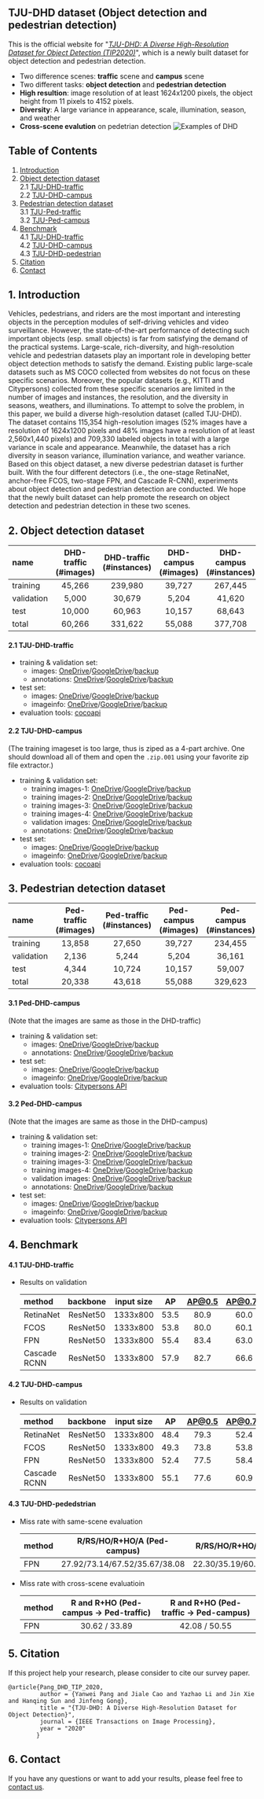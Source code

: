 ## TJU-DHD dataset (Object detection and pedestrian detection)

This is the official website for "*[TJU-DHD: A Diverse High-Resolution Dataset for Object Detection (TIP2020)](xxx)*", which is a newly built dataset for object detection and pedestrian detection.
- Two difference scenes: **traffic** scene and **campus** scene
- Two different tasks: **object detection** and **pedestrian detection**
- **High resultion**: image resolution of at least 1624x1200 pixels, the object height from 11 pixels to 4152 pixels.
- **Diversity**: A large variance in appearance, scale, illumination, season, and weather
- **Cross-scene evalution** on pedetrian detection
![Examples of DHD](imgs/diversity.jpg)


## Table of Contents
1. [Introduction](#1)  
2. [Object detection dataset](#2)  
   2.1 [TJU-DHD-traffic](#2.1)  
   2.2 [TJU-DHD-campus](#2.2)   
3. [Pedestrian detection dataset](#3)  
   3.1 [TJU-Ped-traffic](#3.1)  
   3.2 [TJU-Ped-campus](#3.2)   
4. [Benchmark](#4)  
   4.1 [TJU-DHD-traffic](#4.1)  
   4.2 [TJU-DHD-campus](#4.2)   
   4.3 [TJU-DHD-pedestrian](#4.3) 
5. [Citation](#5)  
6. [Contact](#6) 

## 1. Introduction <a name="1"></a>

Vehicles, pedestrians, and riders are the most important and interesting objects in the perception modules of self-driving vehicles and video surveillance. However, the state-of-the-art performance of detecting such important objects (esp. small objects) is far from satisfying the demand of the practical systems. Large-scale, rich-diversity, and high-resolution vehicle and pedestrian datasets play an important role in developing better object detection methods to satisfy the demand. Existing public large-scale datasets such as MS COCO collected from websites do not focus on these specific scenarios. Moreover, the popular datasets (e.g., KITTI and Citypersons) collected from these specific scenarios are limited in the number of images and instances, the resolution, and the diversity in seasons, weathers, and illuminations. To attempt to solve the problem, in this paper, we build a diverse high-resolution dataset (called TJU-DHD). The dataset contains 115,354 high-resolution images (52% images have a resolution of 1624x1200 pixels and 48% images have a resolution of at least 2,560x1,440 pixels) and 709,330 labeled objects in total with a large variance in scale and appearance. Meanwhile, the dataset has a rich diversity in season variance, illumination variance, and weather variance. Based on this object dataset, a new diverse pedestrian dataset is further built. With the four different detectors (i.e., the one-stage RetinaNet, anchor-free FCOS, two-stage FPN, and Cascade R-CNN), experiments about object detection and pedestrian detection are conducted. We hope that the newly built dataset can help promote the research on object detection and pedestrian detection in these two scenes.
## 2. Object detection dataset <a name="2"></a>

|  name   | DHD-traffic (\#images)  | DHD-traffic (\#instances)  | DHD-campus (\#images) | DHD-campus (\#instances) |
| :------------ | :---------------:| :---------------:|:---------------:| :---------------:|    
| training | 45,266| 239,980 | 39,727| 267,445 |
| validation | 5,000 | 30,679 | 5,204 | 41,620 |
| test | 10,000 | 60,963 | 10,157 | 68,643 |
| total | 60,266 | 331,622 | 55,088 | 377,708 |

#### 2.1 TJU-DHD-traffic <a name="2.1"></a>
* training & validation set:
    * images: [OneDrive](https://tjueducn-my.sharepoint.com/:u:/g/personal/hqsun_tju_edu_cn/ERPTtJ9Qf3hHnKn9JQc9_y0B5uaq6qXjnF4U--2wiSTjRw?e=aarX3v)/[GoogleDrive]()/[backup](http://vi.tju.edu.cn/public/dhd_dataset/dhd_traffic_trainval_images.zip)
    * annotations: [OneDrive](https://tjueducn-my.sharepoint.com/:u:/g/personal/hqsun_tju_edu_cn/EY0m5aX84EJFnquyCE8KSp8BiZKTlNHySbdJ0QG-nE2XTQ?e=Abpvgz)/[GoogleDrive]()/[backup](http://vi.tju.edu.cn/public/dhd_dataset/dhd_traffic_trainval_annos.zip)
* test set:
    * images: [OneDrive](https://tjueducn-my.sharepoint.com/:u:/g/personal/hqsun_tju_edu_cn/EbkVOGVzsoRIhR6u73iAv44BN3n9geqp3R-eTJeZCJen-w?e=az00He)/[GoogleDrive]()/[backup](http://vi.tju.edu.cn/public/dhd_dataset/dhd_traffic_test_images.zip)
    * imageinfo: [OneDrive](https://tjueducn-my.sharepoint.com/:u:/g/personal/hqsun_tju_edu_cn/EfuzQvR7qrhAi8oDMy5PheUBvxSL539oua1kD6g130DChg?e=yOhBGM)/[GoogleDrive]()/[backup](http://vi.tju.edu.cn/public/dhd_dataset/dhd_traffic_test_imageinfo.zip)
* evaluation tools:
  [cocoapi](https://github.com/cocodataset/cocoapi)

#### 2.2 TJU-DHD-campus <a name="2.2"></a>
(The training imageset is too large, thus is ziped as a 4-part archive.
One should download all of them and open the `.zip.001` using your favorite zip file extractor.)
* training & validation set:
    * training images-1: [OneDrive](https://tjueducn-my.sharepoint.com/:u:/g/personal/hqsun_tju_edu_cn/EQOf_tTaDz9AtGBA7xXZdMYBmGgEN3wI6pYxdj_sqU9RaA?e=IAa4z4)/[GoogleDrive]()/[backup](http://vi.tju.edu.cn/public/dhd_dataset/dhd_campus_train_images.zip.001)
    * training images-2: [OneDrive](https://tjueducn-my.sharepoint.com/:u:/g/personal/hqsun_tju_edu_cn/EYdb15b5s3hOm_2EWc_uLn8BtpzXnpZJLVRIH6HdbXfbVw?e=hHJNon)/[GoogleDrive]()/[backup](http://vi.tju.edu.cn/public/dhd_dataset/dhd_campus_train_images.zip.002)
    * training images-3: [OneDrive](https://tjueducn-my.sharepoint.com/:u:/g/personal/hqsun_tju_edu_cn/EatVjZJ4uJZGm3OOvdbjheMB6dIOlDumkbhVSMqNZFjSDQ?e=5a9C63)/[GoogleDrive]()/[backup](http://vi.tju.edu.cn/public/dhd_dataset/dhd_campus_train_images.zip.003)
    * training images-4: [OneDrive](https://tjueducn-my.sharepoint.com/:u:/g/personal/hqsun_tju_edu_cn/ERJGIKSOjrVGodjyAtYWOBIBz7Yn3EGGjmtMRDpG9eFlHQ?e=x8MASb)/[GoogleDrive]()/[backup](http://vi.tju.edu.cn/public/dhd_dataset/dhd_campus_train_images.zip.004)
    * validation images: [OneDrive](https://tjueducn-my.sharepoint.com/:u:/g/personal/hqsun_tju_edu_cn/EUHmv-SilRtPlKVuV7TTYlUB24CVeAi9HPto9ZJ6m61kpA?e=aREmy0)/[GoogleDrive]()/[backup](http://vi.tju.edu.cn/public/dhd_dataset/dhd_campus_val_images.zip)
    * annotations: [OneDrive](https://tjueducn-my.sharepoint.com/:u:/g/personal/hqsun_tju_edu_cn/EfJ_SbAK2itJk8kyLBF9ER8BqO0faVumeWn8rPYMkGpqNw?e=Ckc2jn)/[GoogleDrive]()/[backup](http://vi.tju.edu.cn/public/dhd_dataset/dhd_campus_trainval_annos.zip)
* test set:
    * images: [OneDrive](https://tjueducn-my.sharepoint.com/:u:/g/personal/hqsun_tju_edu_cn/EZZe-4Atw8tEkPdTToNXEboBtdORbKqz2j6asah_hgUgAA?e=ABQibv)/[GoogleDrive]()/[backup](http://vi.tju.edu.cn/public/dhd_dataset/dhd_campus_test_images.zip)
    * imageinfo: [OneDrive](https://tjueducn-my.sharepoint.com/:u:/g/personal/hqsun_tju_edu_cn/EQJpKUI5UUxBuM6ZQGLCLNwBEfGX0tgBR_JyZhAyRp4YYw?e=f6Zrxz)/[GoogleDrive]()/[backup](http://vi.tju.edu.cn/public/dhd_dataset/dhd_campus_test_imageinfo.zip)
* evaluation tools:
  [cocoapi](https://github.com/cocodataset/cocoapi)


## 3. Pedestrian detection dataset<a name="3"></a>

|  name   | Ped-traffic (\#images)  | Ped-traffic (\#instances)  | Ped-campus (\#images) | Ped-campus (\#instances) |
| :------------ | :---------------:| :---------------:|:---------------:| :---------------:|    
| training | 13,858| 27,650 | 39,727| 234,455 |
| validation | 2,136 | 5,244 | 5,204 | 36,161 |
| test | 4,344 | 10,724 | 10,157 | 59,007 |
| total | 20,338 | 43,618 | 55,088 | 329,623 |

#### 3.1 Ped-DHD-campus <a name="3.1"></a>
(Note that the images are same as those in the DHD-traffic)
* training & validation set:
    * images: [OneDrive](https://tjueducn-my.sharepoint.com/:u:/g/personal/hqsun_tju_edu_cn/ERPTtJ9Qf3hHnKn9JQc9_y0B5uaq6qXjnF4U--2wiSTjRw?e=aarX3v)/[GoogleDrive]()/[backup](http://vi.tju.edu.cn/public/dhd_dataset/dhd_traffic_trainval_images.zip)
    * annotations: [OneDrive](https://tjueducn-my.sharepoint.com/:u:/g/personal/hqsun_tju_edu_cn/EayPrXiJllVLhhZVpZ6-7_UB3UGHkZv0snIgOQa2VjLAGQ?e=CcMOt7)/[GoogleDrive]()/[backup](http://vi.tju.edu.cn/public/dhd_dataset/dhd_pedestrian_traffic_trainval_annos.zip)
* test set:
    * images: [OneDrive](https://tjueducn-my.sharepoint.com/:u:/g/personal/hqsun_tju_edu_cn/EbkVOGVzsoRIhR6u73iAv44BN3n9geqp3R-eTJeZCJen-w?e=az00He)/[GoogleDrive]()/[backup](http://vi.tju.edu.cn/public/dhd_dataset/dhd_traffic_test_images.zip)
    * imageinfo: [OneDrive](https://tjueducn-my.sharepoint.com/:u:/g/personal/hqsun_tju_edu_cn/EaqndNLmmcNOsgoHChviMiIB0eedPO6sgdZJBGPjURq2_Q?e=MEZNyD)/[GoogleDrive]()/[backup](http://vi.tju.edu.cn/public/dhd_dataset/dhd_pedestrian_traffic_test_imageinfo.zip)
* evaluation tools:
  [Citypersons API](https://bitbucket.org/shanshanzhang/citypersons)

#### 3.2 Ped-DHD-campus <a name="3.2"></a>
(Note that the images are same as those in the DHD-campus)
* training & validation set:
    * training images-1: [OneDrive](https://tjueducn-my.sharepoint.com/:u:/g/personal/hqsun_tju_edu_cn/EQOf_tTaDz9AtGBA7xXZdMYBmGgEN3wI6pYxdj_sqU9RaA?e=IAa4z4)/[GoogleDrive]()/[backup](http://vi.tju.edu.cn/public/dhd_dataset/dhd_campus_train_images.zip.001)
    * training images-2: [OneDrive](https://tjueducn-my.sharepoint.com/:u:/g/personal/hqsun_tju_edu_cn/EYdb15b5s3hOm_2EWc_uLn8BtpzXnpZJLVRIH6HdbXfbVw?e=hHJNon)/[GoogleDrive]()/[backup](http://vi.tju.edu.cn/public/dhd_dataset/dhd_campus_train_images.zip.002)
    * training images-3: [OneDrive](https://tjueducn-my.sharepoint.com/:u:/g/personal/hqsun_tju_edu_cn/EatVjZJ4uJZGm3OOvdbjheMB6dIOlDumkbhVSMqNZFjSDQ?e=5a9C63)/[GoogleDrive]()/[backup](http://vi.tju.edu.cn/public/dhd_dataset/dhd_campus_train_images.zip.003)
    * training images-4: [OneDrive](https://tjueducn-my.sharepoint.com/:u:/g/personal/hqsun_tju_edu_cn/ERJGIKSOjrVGodjyAtYWOBIBz7Yn3EGGjmtMRDpG9eFlHQ?e=x8MASb)/[GoogleDrive]()/[backup](http://vi.tju.edu.cn/public/dhd_dataset/dhd_campus_train_images.zip.004)
    * validation images: [OneDrive](https://tjueducn-my.sharepoint.com/:u:/g/personal/hqsun_tju_edu_cn/EUHmv-SilRtPlKVuV7TTYlUB24CVeAi9HPto9ZJ6m61kpA?e=aREmy0)/[GoogleDrive]()/[backup](http://vi.tju.edu.cn/public/dhd_dataset/dhd_campus_val_images.zip)
    * annotations: [OneDrive](https://tjueducn-my.sharepoint.com/:u:/g/personal/hqsun_tju_edu_cn/EfyEXYoJ41BErzFfILHIG9YByAgkl2eFd5qHyVrSuPK9AA?e=s5aalT)/[GoogleDrive]()/[backup](http://vi.tju.edu.cn/public/dhd_dataset/dhd_pedestrian_campus_trainval_annos.zip)
* test set:
    * images: [OneDrive](https://tjueducn-my.sharepoint.com/:u:/g/personal/hqsun_tju_edu_cn/EZZe-4Atw8tEkPdTToNXEboBtdORbKqz2j6asah_hgUgAA?e=ABQibv)/[GoogleDrive]()/[backup](http://vi.tju.edu.cn/public/dhd_dataset/dhd_campus_test_images.zip)
    * imageinfo: [OneDrive](https://tjueducn-my.sharepoint.com/:u:/g/personal/hqsun_tju_edu_cn/EXaIKrEGScJNulDTzu9NG8kBk18S03yvfKlNR-bS9NPh1g?e=aUUFBJ)/[GoogleDrive]()/[backup](http://vi.tju.edu.cn/public/dhd_dataset/dhd_pedestrian_campus_test_imageinfo.zip)
* evaluation tools:
  [Citypersons API](https://bitbucket.org/shanshanzhang/citypersons)



## 4. Benchmark <a name="4"></a>

#### 4.1 TJU-DHD-traffic <a name="4.1"></a>

* Results on validation

  |  method   | backbone  | input size  | AP | AP@0.5 | AP@0.75 | AP_s | AP_m | AP_l |
  | :------------ | :-----------:| :-----------:|:-----------:| :----------:|  :-----------:| :----------:|:----------:|:----------:|
  | RetinaNet | ResNet50 | 1333x800 | 53.5| 80.9  | 60.0 | 24.0 | 50.5 | 68.0 |
  | FCOS | ResNet50 | 1333x800  | 53.8| 80.0 | 60.1 | 24.6 | 50.6 | 68.8 |
  | FPN | ResNet50 | 1333x800  | 55.4| 83.4 | 63.0 | 30.4 | 52.2 | 68.2 | 
  | Cascade RCNN | ResNet50 | 1333x800  | 57.9| 82.7 | 66.6 | 32.6 | 54.4 | 71.4 |

#### 4.2 TJU-DHD-campus <a name="4.2"></a>

* Results on validation

  |  method   | backbone  | input size  | AP | AP@0.5 | AP@0.75 | AP_t | AP_s | AP_l | AP_l |
  | :---------- | :---------:| :---------:|:---------:| :---------:|:-----------:| :---------:|:-------:|:-------:|:-------:|
  | RetinaNet | ResNet50 | 1333x800 | 48.4| 79.3  | 52.4 | 4.7 | 27.3 | 56.2 | 73.8 |
  | FCOS | ResNet50 | 1333x800  | 49.3| 73.8 | 53.8 | 5.6 | 29.6 | 55.9 | 74.3 |
  | FPN | ResNet50 | 1333x800  | 52.4| 77.5 | 58.4 | 8.5 | 37.4 | 58.6 |  74.9 | 
  | Cascade RCNN | ResNet50 | 1333x800  | 55.1| 77.6 | 60.9 | 10.8 | 40.1 | 61.2 | 78.8 |

#### 4.3 TJU-DHD-pededstrian <a name="4.3"></a>

* Miss rate with same-scene evaluation

  |   method  | R/RS/HO/R+HO/A (Ped-campus) | R/RS/HO/R+HO/A (Ped-traffic)  | 
  | --- |:-----------:| :-----------:|
  | FPN | 27.92/73.14/67.52/35.67/38.08 | 22.30/35.19/60.30/26.71/37.78 |

* Miss rate with cross-scene evaluatioin

  |   method  | R and R+HO   (Ped-campus -> Ped-traffic)  | R and R+HO    (Ped-traffic -> Ped-campus)  |
  | --- |:--------------------:| :---------------------:|
  | FPN | 30.62 / 33.89 | 42.08 / 50.55 |

## 5. Citation <a name="5"></a>

If this project help your research, please consider to cite our survey paper.
```
@article{Pang_DHD_TIP_2020,
         author = {Yanwei Pang and Jiale Cao and Yazhao Li and Jin Xie and Hanqing Sun and Jinfeng Gong},
         title = "{TJU-DHD: A Diverse High-Resolution Dataset for Object Detection}",
         journal = {IEEE Transactions on Image Processing},
         year = "2020"
        }
```
## 6. Contact <a name="6"></a>

If you have any questions or want to add your results, please feel free to [contact us](https://github.com/vilabtju/dhd-dataset/issues).
